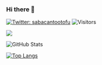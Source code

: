### Hi there 👋

[![Twitter: sabacantootofu](https://img.shields.io/twitter/follow/sabacantootofu?style=social)](https://twitter.com/sabacantootofu)
![Visitors](https://visitor-badge.glitch.me/badge?page_id=contiki9&left_color=gray&right_color=blue)
 
![](https://github-profile-summary-cards.vercel.app/api/cards/profile-details?username=MasamichiKanakubo&theme=vue)
 
![GitHub Stats](https://github-readme-stats.vercel.app/api?username=MasamichiKanakubo&show_icons=true)
 
[![Top Langs](https://github-readme-stats.vercel.app/api/top-langs/?username=MasamichiKanakubo&layout=compact&langs_count=6)](https://github.com/anuraghazra/github-readme-stats)

